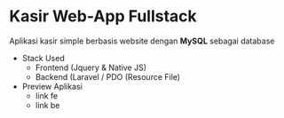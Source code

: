# Kasir Web-App Fullstack

Aplikasi kasir simple berbasis website dengan **MySQL** sebagai database

- Stack Used
  - Frontend (Jquery & Native JS)
  - Backend (Laravel / PDO (Resource File)
- Preview Aplikasi
  - link fe
  - link be
